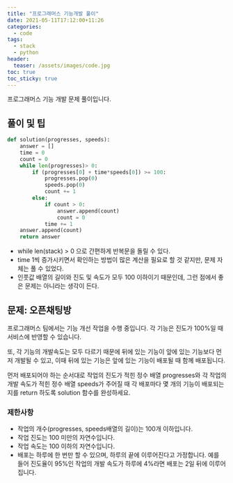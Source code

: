 ```yaml
---
title: "프로그래머스 기능개발 풀이"
date: 2021-05-11T17:12:00+11:26
categories:
  - code
tags:
  - stack
  - python
header:
  teaser: /assets/images/code.jpg
toc: true
toc_sticky: true
---
```

프로그래머스 기능 개발 문제 풀이입니다. 
## 풀이 및 팁
```python
def solution(progresses, speeds):
    answer = []
    time = 0
    count = 0
    while len(progresses)> 0:
        if (progresses[0] + time*speeds[0]) >= 100:
            progresses.pop(0)
            speeds.pop(0)
            count += 1
        else:
            if count > 0:
                answer.append(count)
                count = 0
            time += 1
    answer.append(count)
    return answer
```
* while len(stack) > 0 으로 간편하게 반복문을 돌릴 수 있다. 
* time 1씩 증가시키면서 확인하는 방법이 많은 계산을 필요로 할 것 같지만, 문제 자체는 풀 수 있었다. 
* 인풋값 배열의 길이와 진도 및 속도가 모두 100 이하이기 때문인데, 그런 점에서 좋은 문제는 아니라는 생각이 든다. 



## 문제: 오픈채팅방
프로그래머스 팀에서는 기능 개선 작업을 수행 중입니다. 각 기능은 진도가 100%일 때 서비스에 반영할 수 있습니다.

또, 각 기능의 개발속도는 모두 다르기 때문에 뒤에 있는 기능이 앞에 있는 기능보다 먼저 개발될 수 있고, 이때 뒤에 있는 기능은 앞에 있는 기능이 배포될 때 함께 배포됩니다.

먼저 배포되어야 하는 순서대로 작업의 진도가 적힌 정수 배열 progresses와 각 작업의 개발 속도가 적힌 정수 배열 speeds가 주어질 때 각 배포마다 몇 개의 기능이 배포되는지를 return 하도록 solution 함수를 완성하세요.

### 제한사항
* 작업의 개수(progresses, speeds배열의 길이)는 100개 이하입니다.
* 작업 진도는 100 미만의 자연수입니다.
* 작업 속도는 100 이하의 자연수입니다.
* 배포는 하루에 한 번만 할 수 있으며, 하루의 끝에 이루어진다고 가정합니다. 예를 들어 진도율이 95%인 작업의 개발 속도가 하루에 4%라면 배포는 2일 뒤에 이루어집니다.